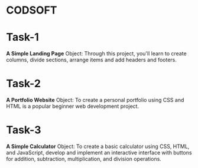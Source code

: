 # CODSOFT
<h1>Task-1</h1>
<strong>A Simple Landing Page</strong>
Object:  Through this project, you'll learn to create columns, divide
 sections, arrange items and add headers and footers. 
 
<h1>Task-2</h1>
<strong>A Portfolio Website</strong>
Object: To create a personal portfolio using CSS and HTML is a popular beginner web development
 project.
 
<h1>Task-3</h1>
<Strong>A Simple Calculator</Strong>
Object: To create a basic calculator using CSS, HTML, and JavaScript, develop and implement an
 interactive interface with buttons for addition, subtraction, multiplication, and division
 operations.
